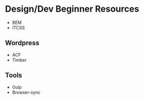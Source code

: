 # Design/Dev Beginner Resources

- BEM
- ITCSS

## Wordpress

- ACF
- Timber

## Tools

- Gulp
- Browser-sync

